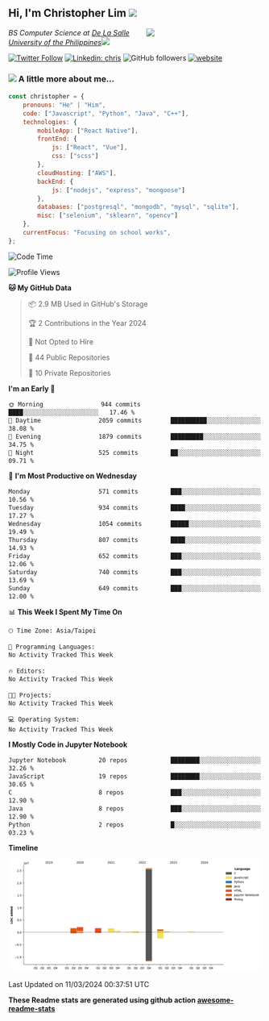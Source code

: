 <h2>Hi, I'm Christopher Lim <img src="https://media3.giphy.com/media/r3SVtaGUukD5V6UjzP/giphy.gif" width="50" /></h2>
<img align='right' src="https://media.giphy.com/media/M9gbBd9nbDrOTu1Mqx/giphy.gif" width="230">
<p><em>BS Computer Science at <a href="https://www.dlsu.edu.ph/">De La Salle University of the Philippines</a><img src="https://media.giphy.com/media/WUlplcMpOCEmTGBtBW/giphy.gif" width="30"> 
</em></p>

[![Twitter Follow](https://img.shields.io/twitter/follow/ClovesJL?label=Follow)](https://twitter.com/intent/follow?screen_name=ClovesJL)
[![Linkedin: chris](https://img.shields.io/badge/-chris-blue?style=flat-square&logo=Linkedin&logoColor=white&link=https://www.linkedin.com/in/christopher-lim-122831183/)](https://www.linkedin.com/in/christopher-lim-122831183/)
![GitHub followers](https://img.shields.io/github/followers/cc-visionary?label=Follow&style=social)
[![website](https://img.shields.io/badge/Website-46a2f1.svg?&style=flat-square&logo=Google-Chrome&logoColor=white&link=http://christopherlim.surge.sh/)](http://christopherlim.surge.sh/)

### <img src="https://media.giphy.com/media/VgCDAzcKvsR6OM0uWg/giphy.gif" width="50"> A little more about me...  

```javascript
const christopher = {
    pronouns: "He" | "Him",
    code: ["Javascript", "Python", "Java", "C++"],
    technologies: {
        mobileApp: ["React Native"],
        frontEnd: {
            js: ["React", "Vue"],
            css: ["scss"]
        },
        cloudHosting: ["AWS"],
        backEnd: {
            js: ["nodejs", "express", "mongoose"]
        },
        databases: ["postgresql", "mongodb", "mysql", "sqlite"],
        misc: ["selenium", "sklearn", "opencv"]
    },
    currentFocus: "Focusing on school works",
};
```

<!--START_SECTION:waka-->
![Code Time](http://img.shields.io/badge/Code%20Time-825%20hrs%2018%20mins-blue)

![Profile Views](http://img.shields.io/badge/Profile%20Views-0-blue)

**🐱 My GitHub Data** 

> 📦 2.9 MB Used in GitHub's Storage 
 > 
> 🏆 2 Contributions in the Year 2024
 > 
> 🚫 Not Opted to Hire
 > 
> 📜 44 Public Repositories 
 > 
> 🔑 10 Private Repositories 
 > 
**I'm an Early 🐤** 

```text
🌞 Morning                944 commits         ████░░░░░░░░░░░░░░░░░░░░░   17.46 % 
🌆 Daytime                2059 commits        ██████████░░░░░░░░░░░░░░░   38.08 % 
🌃 Evening                1879 commits        █████████░░░░░░░░░░░░░░░░   34.75 % 
🌙 Night                  525 commits         ██░░░░░░░░░░░░░░░░░░░░░░░   09.71 % 
```
📅 **I'm Most Productive on Wednesday** 

```text
Monday                   571 commits         ███░░░░░░░░░░░░░░░░░░░░░░   10.56 % 
Tuesday                  934 commits         ████░░░░░░░░░░░░░░░░░░░░░   17.27 % 
Wednesday                1054 commits        █████░░░░░░░░░░░░░░░░░░░░   19.49 % 
Thursday                 807 commits         ████░░░░░░░░░░░░░░░░░░░░░   14.93 % 
Friday                   652 commits         ███░░░░░░░░░░░░░░░░░░░░░░   12.06 % 
Saturday                 740 commits         ███░░░░░░░░░░░░░░░░░░░░░░   13.69 % 
Sunday                   649 commits         ███░░░░░░░░░░░░░░░░░░░░░░   12.00 % 
```


📊 **This Week I Spent My Time On** 

```text
🕑︎ Time Zone: Asia/Taipei

💬 Programming Languages: 
No Activity Tracked This Week

🔥 Editors: 
No Activity Tracked This Week

🐱‍💻 Projects: 
No Activity Tracked This Week

💻 Operating System: 
No Activity Tracked This Week
```

**I Mostly Code in Jupyter Notebook** 

```text
Jupyter Notebook         20 repos            ████████░░░░░░░░░░░░░░░░░   32.26 % 
JavaScript               19 repos            ████████░░░░░░░░░░░░░░░░░   30.65 % 
C                        8 repos             ███░░░░░░░░░░░░░░░░░░░░░░   12.90 % 
Java                     8 repos             ███░░░░░░░░░░░░░░░░░░░░░░   12.90 % 
Python                   2 repos             █░░░░░░░░░░░░░░░░░░░░░░░░   03.23 % 
```



**Timeline**

![Lines of Code chart](https://raw.githubusercontent.com/cc-visionary/cc-visionary/master/assets/bar_graph.png)


 Last Updated on 11/03/2024 00:37:51 UTC
<!--END_SECTION:waka-->

**These Readme stats are generated using github action [awesome-readme-stats](https://github.com/anmol098/waka-readme-stats)**
